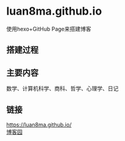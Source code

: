 # luan8ma.github.io
使用hexo+GitHub Page来搭建博客
## 搭建过程

## 主要内容
数学、计算机科学、商科、哲学、心理学、日记

## 链接
<https://luan8ma.github.io/>  
[博客园](https://www.cnblogs.com/luanma-2333/)
